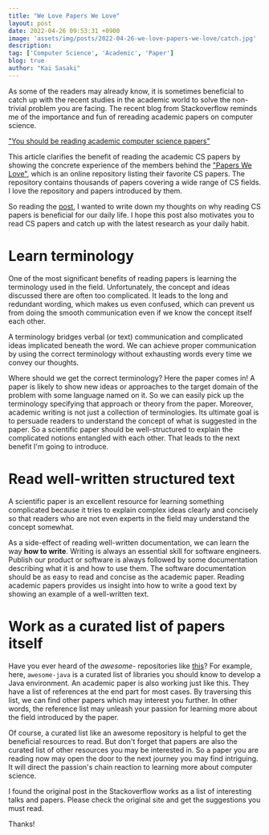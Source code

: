 ```yaml
---
title: "We Love Papers We Love"
layout: post
date: 2022-04-26 09:53:31 +0900
image: 'assets/img/posts/2022-04-26-we-love-papers-we-love/catch.jpg'
description:
tag: ['Computer Science', 'Academic', 'Paper']
blog: true
author: "Kai Sasaki"
---
```


As some of the readers may already know, it is sometimes beneficial to catch up with the recent studies in the academic world to solve the non-trivial problem you are facing. The recent blog from Stackoverflow reminds me of the importance and fun of rereading academic papers on computer science.

["You should be reading academic computer science papers"](https://stackoverflow.blog/2022/04/07/you-should-be-reading-academic-computer-science-papers/)


This article clarifies the benefit of reading the academic CS papers by showing the concrete experience of the members behind the ["Papers We Love"](https://paperswelove.org/), which is an online repository listing their favorite CS papers. The repository contains thousands of papers covering a wide range of CS fields. I love the repository and papers introduced by them.

So reading the [post](https://stackoverflow.blog/2022/04/07/you-should-be-reading-academic-computer-science-papers/), I wanted to write down my thoughts on why reading CS papers is beneficial for our daily life. I hope this post also motivates you to read CS papers and catch up with the latest research as your daily habit.

# Learn terminology

One of the most significant benefits of reading papers is learning the terminology used in the field. Unfortunately, the concept and ideas discussed there are often too complicated. It leads to the long and redundant wording, which makes us even confused, which can prevent us from doing the smooth communication even if we know the concept itself each other.

A terminology bridges verbal (or text) communication and complicated ideas implicated beneath the word. We can achieve proper communication by using the correct terminology without exhausting words every time we convey our thoughts.

Where should we get the correct terminology? Here the paper comes in! A paper is likely to show new ideas or approaches to the target domain of the problem with some language named on it. So we can easily pick up the terminology specifying that approach or theory from the paper. Moreover, academic writing is not just a collection of terminologies. Its ultimate goal is to persuade readers to understand the concept of what is suggested in the paper. So a scientific paper should be well-structured to explain the complicated notions entangled with each other. That leads to the next benefit I'm going to introduce.


# Read well-written structured text
A scientific paper is an excellent resource for learning something complicated because it tries to explain complex ideas clearly and concisely so that readers who are not even experts in the field may understand the concept somewhat.

As a side-effect of reading well-written documentation, we can learn the way **how to write**. Writing is always an essential skill for software engineers. Publish our product or software is always followed by some documentation describing what it is and how to use them. The software documentation should be as easy to read and concise as the academic paper. Reading academic papers provides us insight into how to write a good text by showing an example of a well-written text.

# Work as a curated list of papers itself
Have you ever heard of the *awesome-* repositories like [this](https://java-lang.github.io/awesome-java/)? For example, here, `awesome-java` is a curated list of libraries you should know to develop a Java environment. An academic paper is also working just like this. They have a list of references at the end part for most cases. By traversing this list, we can find other papers which may interest you further. In other words, the reference list may unleash your passion for learning more about the field introduced by the paper.

Of course, a curated list like an awesome repository is helpful to get the beneficial resources to read. But don't forget that papers are also the curated list of other resources you may be interested in. So a paper you are reading now may open the door to the next journey you may find intriguing. It will direct the passion's chain reaction to learning more about computer science.


I found the original post in the Stackoverflow works as a list of interesting talks and papers. Please check the original site and get the suggestions you must read.


Thanks!